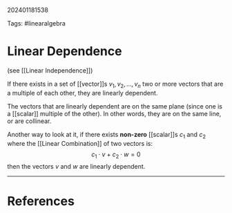 202401181538

Tags: #linearalgebra 

# Linear Dependence
(see [[Linear Independence]])

If there exists in a set of [[vector]]s $v_1, v_2, \dots, v_n$ two or more vectors that are a multiple of each other, they are linearly dependent.

The vectors that are linearly dependent are on the same plane (since one is a [[scalar]] multiple of the other).  In other words, they are on the same line, or are collinear.

Another way to look at it, if there exists **non-zero** [[scalar]]s $c_1$ and $c_2$ where the [[Linear Combination]] of two vectors is:
$$
c_1 \cdot v + c_2 \cdot w = 0
$$
then the vectors $v$ and $w$ are linearly dependent.

---
# References
